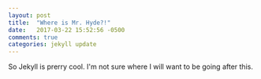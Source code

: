 ```yaml
---
layout: post
title:  "Where is Mr. Hyde?!"
date:   2017-03-22 15:52:56 -0500
comments: true
categories: jekyll update
---
```

So Jekyll is prerry cool. I'm not sure where I will want to be going after this. 

[jekyll-docs]: https://jekyllrb.com/docs/home
[jekyll-gh]:   https://github.com/jekyll/jekyll
[jekyll-talk]: https://talk.jekyllrb.com/
